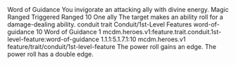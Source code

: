 <ability>
  <name>Word of Guidance</name>
  <flavor>You invigorate an attacking ally with divine energy.</flavor>
  <keywords>
    <keyword>Magic</keyword>
    <keyword>Ranged</keyword>
  </keywords>
  <type>Triggered</type>
  <distance>Ranged 10</distance>
  <target>One ally</target>
  <trigger>The target makes an ability roll for a damage-dealing ability.</trigger>
  <metadata>
    <class>conduit</class>
    <feature_type>trait</feature_type>
    <file_dpath>Conduit/1st-Level Features</file_dpath>
    <item_id>word-of-guidance</item_id>
    <item_index>10</item_index>
    <item_name>Word of Guidance</item_name>
    <level>1</level>
    <scc>mcdm.heroes.v1:feature.trait.conduit.1st-level-feature:word-of-guidance</scc>
    <scdc>1.1.1:5.1.7.1:10</scdc>
    <source>mcdm.heroes.v1</source>
    <type>feature/trait/conduit/1st-level-feature</type>
  </metadata>
  <effects>
    <effect type="mundane">The power roll gains an edge.</effect>
    <effect type="mundane" cost="Spend 1 Piety">The power roll has a double edge.</effect>
  </effects>
</ability>
